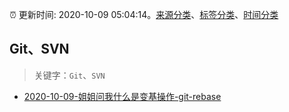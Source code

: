 :alarm_clock: 更新时间: 2020-10-09 05:04:14。[来源分类](../README.md)、[标签分类](../TAGS.md)、[时间分类](../TIMELINE.md)

## Git、SVN


> 关键字：`Git`、`SVN`



- [2020-10-09-姐姐问我什么是变基操作-git-rebase](https://toutiao.io/k/fra0mkp) 